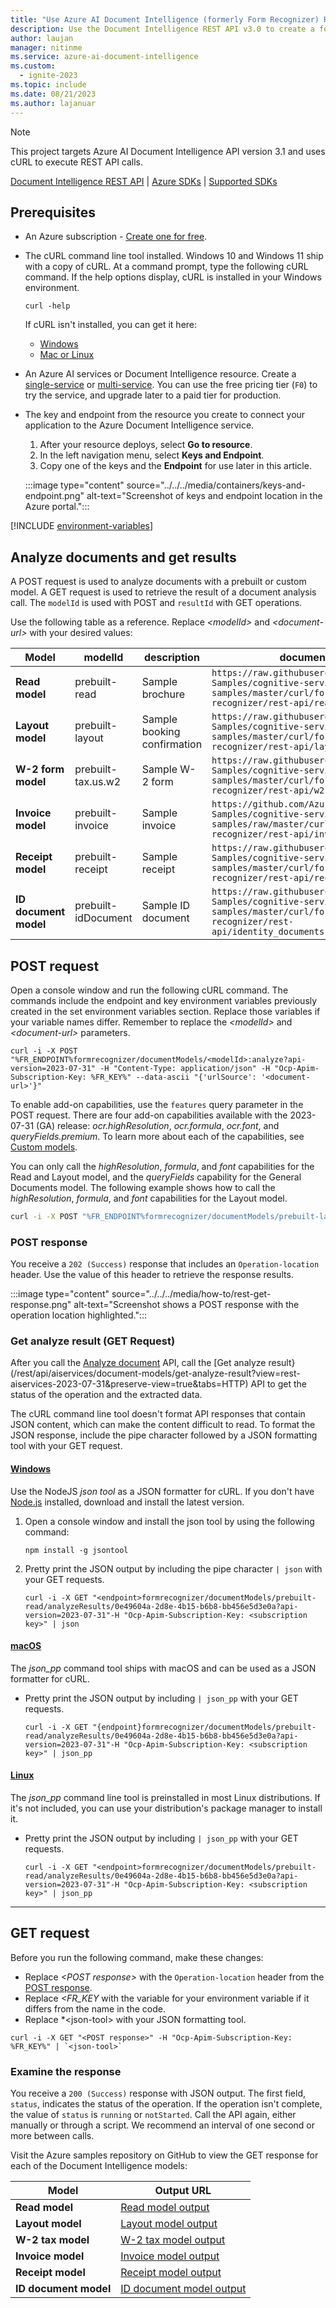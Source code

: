 ```yaml
---
title: "Use Azure AI Document Intelligence (formerly Form Recognizer) REST API v3.0"
description: Use the Document Intelligence REST API v3.0 to create a forms processing app that extracts key data from documents.
author: laujan
manager: nitinme
ms.service: azure-ai-document-intelligence
ms.custom:
  - ignite-2023
ms.topic: include
ms.date: 08/21/2023
ms.author: lajanuar
---
```


> [!NOTE]
>
> This project targets Azure AI Document Intelligence API version 3.1 and uses cURL to execute REST API calls.

[Document Intelligence REST API](/rest/api/aiservices/document-models/analyze-document?view=rest-aiservices-2023-07-31&preserve-view=true&tabs=HTTP) | [Azure SDKs](https://azure.github.io/azure-sdk/releases/latest/index.html) | [Supported SDKs](../../../sdk-overview-v3-1.md)

## Prerequisites

- An Azure subscription - [Create one for free](https://azure.microsoft.com/free/cognitive-services/).
- The cURL command line tool installed. Windows 10 and Windows 11 ship with a copy of cURL. At a command prompt, type the following cURL command. If the help options display, cURL is installed in your Windows environment.

  ```console
  curl -help
  ```

  If cURL isn't installed, you can get it here:

  - [Windows](https://curl.haxx.se/windows/)
  - [Mac or Linux](https://curl.se/)

- An Azure AI services or Document Intelligence resource. Create a <a href="https://portal.azure.com/#create/Microsoft.CognitiveServicesFormRecognizer" title="Create a Document Intelligence resource." target="_blank">single-service</a> or <a href="https://portal.azure.com/#create/Microsoft.CognitiveServicesAllInOne" title="Create a multiple Document Intelligence resource." target="_blank">multi-service</a>. You can use the free pricing tier (`F0`) to try the service, and upgrade later to a paid tier for production.
- The key and endpoint from the resource you create to connect your application to the Azure Document Intelligence service.

  1. After your resource deploys, select **Go to resource**.
  1. In the left navigation menu, select **Keys and Endpoint**.
  1. Copy one of the keys and the **Endpoint** for use later in this article.

  :::image type="content" source="../../../media/containers/keys-and-endpoint.png" alt-text="Screenshot of keys and endpoint location in the Azure portal.":::

<!-- > [!div class="nextstepaction"]
> [I &#8203;ran into an issue with the prerequisites.](https://microsoft.qualtrics.com/jfe/form/SV_0Cl5zkG3CnDjq6O?PLanguage=rest&Product=FormRecognizer&Page=how-to&Section=prerequisites) -->

[!INCLUDE [environment-variables](set-environment-variables.md)]

## Analyze documents and get results

A POST request is used to analyze documents with a prebuilt or custom model. A GET request is used to retrieve the result of a document analysis call. The `modelId` is used with POST and `resultId` with GET operations.

Use the following table as a reference. Replace *\<modelId>* and *\<document-url>* with your desired values:

| Model   | modelId   | description | document-url |
| --- | --- |--|--|
| **Read model** | prebuilt-read |Sample brochure|`https://raw.githubusercontent.com/Azure-Samples/cognitive-services-REST-api-samples/master/curl/form-recognizer/rest-api/read.png`|
| **Layout model** | prebuilt-layout |Sample booking confirmation|`https://raw.githubusercontent.com/Azure-Samples/cognitive-services-REST-api-samples/master/curl/form-recognizer/rest-api/layout.png` |
| **W-2 form model**  | prebuilt-tax.us.w2 | Sample W-2 form| `https://raw.githubusercontent.com/Azure-Samples/cognitive-services-REST-api-samples/master/curl/form-recognizer/rest-api/w2.png`|
| **Invoice model**  | prebuilt-invoice | Sample invoice| `https://github.com/Azure-Samples/cognitive-services-REST-api-samples/raw/master/curl/form-recognizer/rest-api/invoice.pdf` |
| **Receipt model**  | prebuilt-receipt | Sample receipt| `https://raw.githubusercontent.com/Azure-Samples/cognitive-services-REST-api-samples/master/curl/form-recognizer/rest-api/receipt.png` |
| **ID document model**  | prebuilt-idDocument | Sample ID document| `https://raw.githubusercontent.com/Azure-Samples/cognitive-services-REST-api-samples/master/curl/form-recognizer/rest-api/identity_documents.png` |

## POST request

Open a console window and run the following cURL command. The commands include the endpoint and key environment variables previously created in the set environment variables section. Replace those variables if your variable names differ. Remember to replace the *\<modelId>* and *\<document-url>* parameters.

```console
curl -i -X POST "%FR_ENDPOINT%formrecognizer/documentModels/<modelId>:analyze?api-version=2023-07-31" -H "Content-Type: application/json" -H "Ocp-Apim-Subscription-Key: %FR_KEY%" --data-ascii "{'urlSource': '<document-url>'}"
```

To enable add-on capabilities, use the `features` query parameter in the POST request. There are four add-on capabilities available with the 2023-07-31 (GA) release: *ocr.highResolution*, *ocr.formula*, *ocr.font*, and *queryFields.premium*. To learn more about each of the capabilities, see [Custom models](../../../concept-accuracy-confidence.md).

You can only call the *highResolution*, *formula*, and *font* capabilities for the Read and Layout model, and the *queryFields* capability for the General Documents model. The following example shows how to call the *highResolution*, *formula*, and *font* capabilities for the Layout model.

```bash
curl -i -X POST "%FR_ENDPOINT%formrecognizer/documentModels/prebuilt-layout:analyze?features=ocr.highResolution,ocr.formula,ocr.font?api-version=2023-07-31" -H "Content-Type: application/json" -H "Ocp-Apim-Subscription-Key: %FR_KEY%" --data-ascii "{'urlSource': '<document-url>'}"
```

### POST response

You receive a `202 (Success)` response that includes an `Operation-location` header. Use the value of this header to retrieve the response results.

:::image type="content" source="../../../media/how-to/rest-get-response.png" alt-text="Screenshot shows a POST response with the operation location highlighted.":::

<!-- > [!div class="nextstepaction"]
> [I &#8203;ran into an issue with the POST request.](https://microsoft.qualtrics.com/jfe/form/SV_0Cl5zkG3CnDjq6O?PLanguage=rest&Product=FormRecognizer&Page=how-to&Section=post-request-analyze) -->

### Get analyze result (GET Request)

After you call the [Analyze document](/rest/api/aiservices/document-models/analyze-document?view=rest-aiservices-2023-07-31&preserve-view=true&tabs=HTTP) API, call the [Get analyze result}(/rest/api/aiservices/document-models/get-analyze-result?view=rest-aiservices-2023-07-31&preserve-view=true&tabs=HTTP) API to get the status of the operation and the extracted data.

<!-- markdownlint-disable MD024 -->

The cURL command line tool doesn't format API responses that contain JSON content, which can make the content difficult to read. To format the JSON response, include the pipe character followed by a JSON formatting tool with your GET request.

#### [Windows](#tab/windows)

Use the NodeJS *json tool* as a JSON formatter for cURL. If you don't have [Node.js](https://nodejs.org/) installed, download and install the latest version.

1. Open a console window and install the json tool by using the following command:

   ```console
   npm install -g jsontool
   ```

1. Pretty print the JSON output by including the pipe character `| json` with your GET requests.

   ```console
   curl -i -X GET "<endpoint>formrecognizer/documentModels/prebuilt-read/analyzeResults/0e49604a-2d8e-4b15-b6b8-bb456e5d3e0a?api-version=2023-07-31"-H "Ocp-Apim-Subscription-Key: <subscription key>" | json
   ```

<!-- > [!div class="nextstepaction"]
> [I &#8203;ran into an issue with the GET request.](https://microsoft.qualtrics.com/jfe/form/SV_0Cl5zkG3CnDjq6O?PLanguage=windows&Product=FormRecognizer&Page=how-to&Section=format-json) -->

#### [macOS](#tab/macOS)

The *json_pp* command tool ships with macOS and can be used as a JSON formatter for cURL.

- Pretty print the JSON output by including `| json_pp` with your GET requests.

  ```console
  curl -i -X GET "{endpoint}formrecognizer/documentModels/prebuilt-read/analyzeResults/0e49604a-2d8e-4b15-b6b8-bb456e5d3e0a?api-version=2023-07-31"-H "Ocp-Apim-Subscription-Key: <subscription key>" | json_pp
  ```

<!-- > [!div class="nextstepaction"]
> [I &#8203;ran into an issue with formatting.](https://microsoft.qualtrics.com/jfe/form/SV_0Cl5zkG3CnDjq6O?PLanguage=macos&Product=FormRecognizer&Page=how-to&Section=format-json) -->

#### [Linux](#tab/linux)

The *json_pp* command line tool is preinstalled in most Linux distributions. If it's not included, you can use your distribution's package manager to install it.

- Pretty print the JSON output by including `| json_pp` with your GET requests.

  ```console
  curl -i -X GET "<endpoint>formrecognizer/documentModels/prebuilt-read/analyzeResults/0e49604a-2d8e-4b15-b6b8-bb456e5d3e0a?api-version=2023-07-31"-H "Ocp-Apim-Subscription-Key: <subscription key>" | json_pp
  ```

<!-- > [!div class="nextstepaction"]
> [I &#8203;ran into an issue with formatting.](https://microsoft.qualtrics.com/jfe/form/SV_0Cl5zkG3CnDjq6O?PLanguage=linux&Product=FormRecognizer&Page=how-to&Section=format-json) -->

---

## GET request

Before you run the following command, make these changes:

- Replace *\<POST response>* with the `Operation-location` header from the [POST response](#post-response).
- Replace *\<FR_KEY* with the variable for your environment variable if it differs from the name in the code.
- Replace *\<json-tool> with your JSON formatting tool.

```console
curl -i -X GET "<POST response>" -H "Ocp-Apim-Subscription-Key: %FR_KEY%" | `<json-tool>`
```

<!-- > [!div class="nextstepaction"]
> [I &#8203;ran into an issue with formatting.](https://microsoft.qualtrics.com/jfe/form/SV_0Cl5zkG3CnDjq6O?PLanguage=rest&Product=FormRecognizer&Page=how-to&Section=get-request-results) -->

### Examine the response

You receive a `200 (Success)` response with JSON output. The first field, `status`, indicates the status of the operation. If the operation isn't complete, the value of `status` is `running` or `notStarted`. Call the API again, either manually or through a script. We recommend an interval of one second or more between calls.

Visit the Azure samples repository on GitHub to view the GET response for each of the Document Intelligence models:

| Model | Output URL |
| --- | --- |
| **Read model** | [Read model output](https://github.com/Azure-Samples/cognitive-services-quickstart-code/blob/master/rest/FormRecognizer/how-to-guide/read-model-output.json) |
| **Layout model** | [Layout model output](https://github.com/Azure-Samples/cognitive-services-quickstart-code/blob/master/rest/FormRecognizer/how-to-guide/layout-model-output.json) |
| **W-2 tax model**  | [W-2 tax model output](https://github.com/Azure-Samples/cognitive-services-quickstart-code/blob/master/rest/FormRecognizer/how-to-guide/w2-tax-model-output.json) |
| **Invoice model**  | [Invoice model output](https://github.com/Azure-Samples/cognitive-services-quickstart-code/blob/master/rest/FormRecognizer/how-to-guide/invoice-model-output.json) |
| **Receipt model**  | [Receipt model output](https://github.com/Azure-Samples/cognitive-services-quickstart-code/blob/master/rest/FormRecognizer/how-to-guide/receipt-model-output.json) |
| **ID document model**  | [ID document model output](https://github.com/Azure-Samples/cognitive-services-quickstart-code/blob/master/rest/FormRecognizer/how-to-guide/id-document-model-output.json) |
